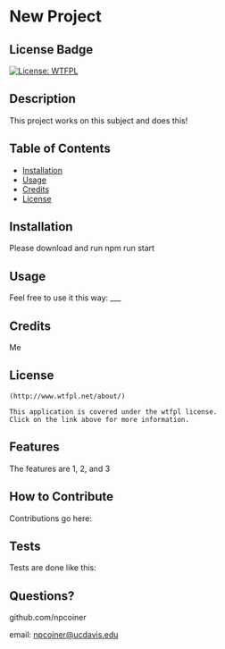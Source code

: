 # New Project
  ## License Badge
  [![License: WTFPL](https://img.shields.io/badge/License-WTFPL-brightgreen.svg)](http://www.wtfpl.net/about/)

  ## Description

  This project works on this subject and does this!

  ## Table of Contents

  - [Installation](#installation)
  - [Usage](#usage)
  - [Credits](#credits)
  - [License](#license)

  ## Installation

  Please download and run npm run start
  ## Usage

  Feel free to use it this way: ___
  ## Credits

  Me

  ## License

  
    (http://www.wtfpl.net/about/)

    This application is covered under the wtfpl license. 
    Click on the link above for more information.
    


  ## Features

  The features are 1, 2, and 3

  ## How to Contribute

  Contributions go here: 

  ## Tests

  Tests are done like this: 

  ## Questions?

  github.com/npcoiner

  email: npcoiner@ucdavis.edu
  